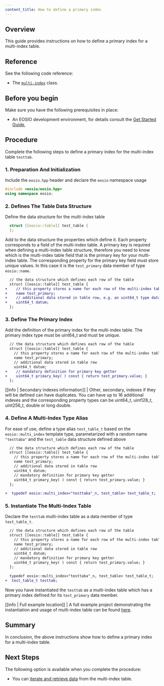 ```yaml
---
content_title: How to define a primary index
---
```


## Overview

This guide provides instructions on how to define a primary index for a multi-index table.

## Reference

See the following code reference:

* The [`multi-index`](../../classeosio_1_1multi__index) class.

## Before you begin

Make sure you have the following prerequisites in place:

* An EOSIO development environment, for details consult the [Get Started Guide](https://developers.eos.io/welcome/latest/getting-started-guide/index),

## Procedure

Complete the following steps to define a primary index for the multi-index table `testtab`.

### 1. Preparation And Initialization

Include the `eosio.hpp` header and declare the `eosio` namespace usage

  ```cpp
  #include <eosio/eosio.hpp>
  using namespace eosio;
  ```

### 2. Defines The Table Data Structure

Define the data structure for the multi-index table

  ```cpp
    struct [[eosio::table]] test_table {
    };
  ```

Add to the data structure the properties which define it. Each property corresponds to a field of the multi-index table. A primary key is required when defining a multi-index table structure, therefore you need to know which is the multi-index table field that is the primary key for your multi-index table. The corresponding property for the primary key field must store unique values. In this case it is the `test_primary` data member of type `eosio::name`.

  ```diff
    // the data structure which defines each row of the table
    struct [[eosio::table]] test_table {
  +    // this property stores a name for each row of the multi-index table
  +    name test_primary;
  +    // additional data stored in table row, e.g. an uint64_t type data
  +    uint64_t datum;
    };
  ```

### 3. Define The Primary Index

Add the definition of the primary index for the multi-index table. The primary index type must be uint64_t and must be unique.

  ```diff
    // the data structure which defines each row of the table
    struct [[eosio::table]] test_table {
      // this property stores a name for each row of the multi-index table
      name test_primary;
      // additional data stored in table row
      uint64_t datum;
  +    // mandatory definition for primary key getter
  +    uint64_t primary_key( ) const { return test_primary.value; }
    };
  ```

[[info | Secondary indexes information]]
| Other, secondary, indexes if they will be defined can have duplicates. You can have up to 16 additional indexes and the corresponding property types can be uint64_t, uint128_t, uint256_t, double or long double.

### 4. Define A Multi-Index Type Alias

For ease of use, define a type alias `test_table_t` based on the `eosio::multi_index` template type, parametarized with a random name `"testtaba"` and the `test_table` data structure defined above

  ```diff
    // the data structure which defines each row of the table
    struct [[eosio::table]] test_table {
      // this property stores a name for each row of the multi-index table
      name test_primary;
      // additional data stored in table row
      uint64_t datum;
      // mandatory definition for primary key getter
      uint64_t primary_key( ) const { return test_primary.value; }
    };
    
  +  typedef eosio::multi_index<"testtaba"_n, test_table> test_table_t;
  ```

### 5. Instantiate The Multi-Index Table

Declare the `testtab` multi-index table as a data member of type `test_table_t`.

  ```diff
    // the data structure which defines each row of the table
    struct [[eosio::table]] test_table {
      // this property stores a name for each row of the multi-index table
      name test_primary;
      // additional data stored in table row
      uint64_t datum;
      // mandatory definition for primary key getter
      uint64_t primary_key( ) const { return test_primary.value; }
    };
    
    typedef eosio::multi_index<"testtaba"_n, test_table> test_table_t;
  +  test_table_t testtab;
  ```

Now you have instantiated the `testtab` as a multi-index table which has a primary index defined for its `test_primary` data member.

[[info | Full example location]]
| A full example project demonstrating the instantiation and usage of multi-index table can be found [here](https://github.com/EOSIO/eosio.cdt/tree/master/examples/multi_index_example).

## Summary

In conclusion, the above instructions show how to define a primary index for a multi-index table.

## Next Steps

The following option is available when you complete the procedure:

* You can [iterate and retrieve data](./how-to-iterate-and-retrieve-a-multi_index-table) from the multi-index table.
